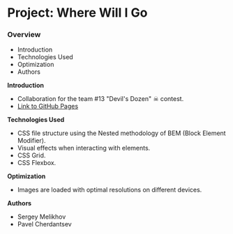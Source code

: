 # Project: Where Will I Go

### Overview
* Introduction
* Technologies Used
* Optimization
* Authors

**Introduction**

* Collaboration for the team #13 "Devil's Dozen" ☠ contest.
* [Link to GitHub Pages](https://chepash.github.io/kuda-ya-poedu/)

**Technologies Used**

* CSS file structure using the Nested methodology of BEM (Block Element Modifier).
* Visual effects when interacting with elements.
* CSS Grid.
* CSS Flexbox.

**Optimization**

* Images are loaded with optimal resolutions on different devices.

**Authors**

* Sergey Melikhov
* Pavel Cherdantsev
